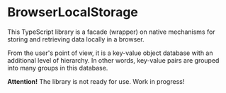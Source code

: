 # BrowserLocalStorage

This TypeScript library is a facade (wrapper) on native mechanisms for storing and retrieving data locally in a browser.

From the user's point of view, it is a key-value object database with an additional level of hierarchy. In other words, key-value pairs are grouped into many groups in this database.

**Attention!** The library is not ready for use. Work in progress!

